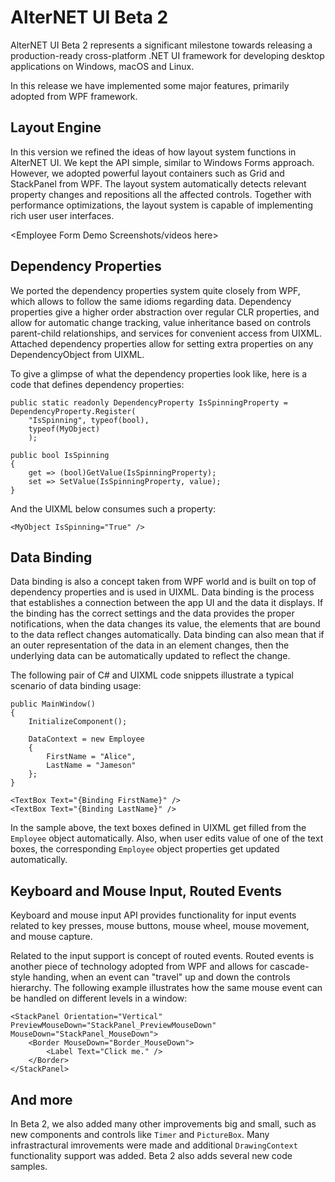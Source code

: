 # AlterNET UI Beta 2

AlterNET UI Beta 2 represents a significant milestone towards releasing a production-ready cross-platform
.NET UI framework for developing desktop applications on Windows, macOS and Linux.

In this release we have implemented some major features, primarily adopted from WPF framework.

## Layout Engine

In this version we refined the ideas of how layout system functions in AlterNET UI. We kept the API simple, similar to Windows Forms approach.
However, we adopted powerful layout containers such as Grid and StackPanel from WPF. The layout system automatically detects relevant property changes
and repositions all the affected controls. Together with performance optimizations, the layout system is capable
of implementing rich user user interfaces.

<Employee Form Demo Screenshots/videos here>

## Dependency Properties

We ported the dependency properties system quite closely from WPF, which allows to follow the same idioms regarding data.
Dependency properties give a higher order abstraction over regular CLR properties, and allow for automatic change tracking,
value inheritance based on controls parent-child relationships, and services for convenient access from UIXML.
Attached dependency properties allow for setting extra properties on any DependencyObject from UIXML.

To give a glimpse of what the dependency properties look like, here is a code that defines dependency properties:

```
public static readonly DependencyProperty IsSpinningProperty = DependencyProperty.Register(
    "IsSpinning", typeof(bool),
    typeof(MyObject)
    );

public bool IsSpinning
{
    get => (bool)GetValue(IsSpinningProperty);
    set => SetValue(IsSpinningProperty, value);
}
```

And the UIXML below consumes such a property:

```
<MyObject IsSpinning="True" />
```

## Data Binding

Data binding is also a concept taken from WPF world and is built on top of dependency properties and is used in UIXML.
Data binding is the process that establishes a connection between the app UI and the data it displays.
If the binding has the correct settings and the data provides the proper notifications, when the data changes its value,
the elements that are bound to the data reflect changes automatically. Data binding can also mean that if an outer representation
of the data in an element changes, then the underlying data can be automatically updated to reflect the change.

The following pair of C# and UIXML code snippets illustrate a typical scenario of data binding usage:

```
public MainWindow()
{
    InitializeComponent();

    DataContext = new Employee
    {
        FirstName = "Alice",
        LastName = "Jameson"
    };
}
```

```
<TextBox Text="{Binding FirstName}" />
<TextBox Text="{Binding LastName}" />
```

In the sample above, the text boxes defined in UIXML get filled from the `Employee` object automatically.
Also, when user edits value of one of the text boxes, the corresponding `Employee` object properties get updated automatically.

## Keyboard and Mouse Input, Routed Events

Keyboard and mouse input API provides functionality for input events related to key presses, mouse buttons, mouse wheel, mouse movement, and mouse capture.

Related to the input support is concept of routed events. Routed events is another piece of technology adopted from WPF and allows for cascade-style handing, when an event
can "travel" up and down the controls hierarchy. The following example illustrates how the same mouse event can be handled on different levels in a window:

```
<StackPanel Orientation="Vertical" PreviewMouseDown="StackPanel_PreviewMouseDown" MouseDown="StackPanel_MouseDown">
	<Border MouseDown="Border_MouseDown">
		<Label Text="Click me." />
	</Border>
</StackPanel>
```

## And more

In Beta 2, we also added many other improvements big and small, such as new components and controls like `Timer` and `PictureBox`.
Many infrastractural imrovements were made and additional `DrawingContext` functionality support was added. Beta 2 also adds several new code samples.